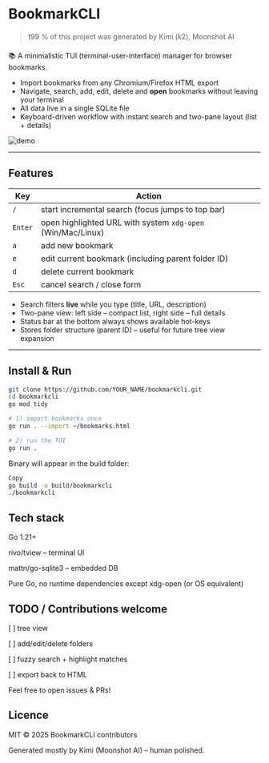 <!-- 99 % of this project was generated by Kimi (k2), Moonshot AI -->
# BookmarkCLI

>❗️99 % of this project was generated by Kimi (k2), Moonshot AI

📚 A minimalistic TUI (terminal-user-interface) manager for browser bookmarks.

- Import bookmarks from any Chromium/Firefox HTML export  
- Navigate, search, add, edit, delete and **open** bookmarks without leaving your terminal  
- All data live in a single SQLite file  
- Keyboard-driven workflow with instant search and two-pane layout (list + details)

![demo](https://user-images.githubusercontent.com/.../demo.gif)

---

## Features

| Key | Action |
|-----|--------|
| `/` | start incremental search (focus jumps to top bar) |
| `Enter` | open highlighted URL with system `xdg-open` (Win/Mac/Linux) |
| `a` | add new bookmark |
| `e` | edit current bookmark (including parent folder ID) |
| `d` | delete current bookmark |
| `Esc` | cancel search / close form |

- Search filters **live** while you type (title, URL, description)  
- Two-pane view: left side – compact list, right side – full details  
- Status bar at the bottom always shows available hot-keys  
- Stores folder structure (parent ID) – useful for future tree view expansion

---

## Install & Run

```bash
git clone https://github.com/YOUR_NAME/bookmarkcli.git
cd bookmarkcli
go mod tidy

# 1) import bookmarks once
go run . --import ~/bookmarks.html

# 2) run the TUI
go run .
```
Binary will appear in the build folder:
```bash
Copy
go build -o build/bookmarkcli
./bookmarkcli
```

## Tech stack

Go 1.21+

rivo/tview – terminal UI

mattn/go-sqlite3 – embedded DB

Pure Go, no runtime dependencies except xdg-open (or OS equivalent)

## TODO / Contributions welcome

[ ] tree view

[ ] add/edit/delete folders

[ ] fuzzy search + highlight matches

[ ] export back to HTML

Feel free to open issues & PRs!

## Licence

MIT © 2025 BookmarkCLI contributors

Generated mostly by Kimi (Moonshot AI) – human polished.
